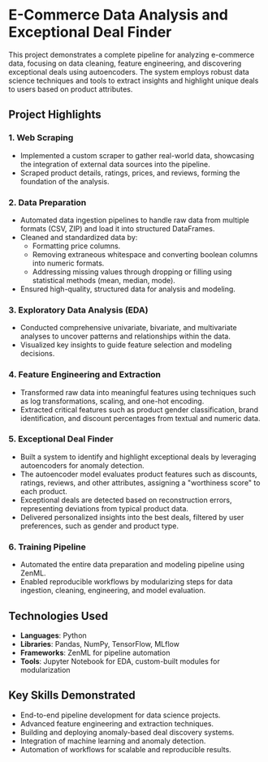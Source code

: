 # E-Commerce Data Analysis and Exceptional Deal Finder

This project demonstrates a complete pipeline for analyzing e-commerce data, focusing on data cleaning, feature engineering, and discovering exceptional deals using autoencoders. The system employs robust data science techniques and tools to extract insights and highlight unique deals to users based on product attributes.

## Project Highlights

### 1. **Web Scraping**
- Implemented a custom scraper to gather real-world data, showcasing the integration of external data sources into the pipeline.
- Scraped product details, ratings, prices, and reviews, forming the foundation of the analysis.

### 2. **Data Preparation**
- Automated data ingestion pipelines to handle raw data from multiple formats (CSV, ZIP) and load it into structured DataFrames.
- Cleaned and standardized data by:
  - Formatting price columns.
  - Removing extraneous whitespace and converting boolean columns into numeric formats.
  - Addressing missing values through dropping or filling using statistical methods (mean, median, mode).
- Ensured high-quality, structured data for analysis and modeling.

### 3. **Exploratory Data Analysis (EDA)**
- Conducted comprehensive univariate, bivariate, and multivariate analyses to uncover patterns and relationships within the data.
- Visualized key insights to guide feature selection and modeling decisions.

### 4. **Feature Engineering and Extraction**
- Transformed raw data into meaningful features using techniques such as log transformations, scaling, and one-hot encoding.
- Extracted critical features such as product gender classification, brand identification, and discount percentages from textual and numeric data.

### 5. **Exceptional Deal Finder**
- Built a system to identify and highlight exceptional deals by leveraging autoencoders for anomaly detection.
- The autoencoder model evaluates product features such as discounts, ratings, reviews, and other attributes, assigning a "worthiness score" to each product.
- Exceptional deals are detected based on reconstruction errors, representing deviations from typical product data.
- Delivered personalized insights into the best deals, filtered by user preferences, such as gender and product type.

### 6. **Training Pipeline**
- Automated the entire data preparation and modeling pipeline using ZenML.
- Enabled reproducible workflows by modularizing steps for data ingestion, cleaning, engineering, and model evaluation.

## Technologies Used
- **Languages**: Python
- **Libraries**: Pandas, NumPy, TensorFlow, MLflow
- **Frameworks**: ZenML for pipeline automation
- **Tools**: Jupyter Notebook for EDA, custom-built modules for modularization

## Key Skills Demonstrated
- End-to-end pipeline development for data science projects.
- Advanced feature engineering and extraction techniques.
- Building and deploying anomaly-based deal discovery systems.
- Integration of machine learning and anomaly detection.
- Automation of workflows for scalable and reproducible results.
